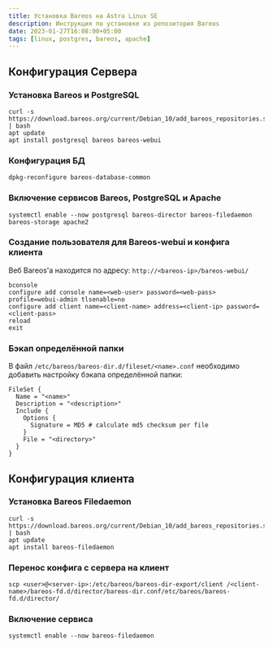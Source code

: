 ```yaml
---
title: Установка Bareos на Astra Linux SE
description: Инструкция по установке из репозитория Bareos
date: 2023-01-27T16:08:00+05:00
tags: [linux, postgres, bareos, apache]
---
```

## Конфигурация Сервера

### Установка Bareos и PostgreSQL
```shell
curl -s https://download.bareos.org/current/Debian_10/add_bareos_repositories.sh | bash
apt update
apt install postgresql bareos bareos-webui
```

### Конфигурация БД
```shell
dpkg-reconfigure bareos-database-common
```

### Включение сервисов Bareos, PostgreSQL и Apache
```shell
systemctl enable --now postgresql bareos-director bareos-filedaemon bareos-storage apache2
```

### Создание пользователя для Bareos-webui и конфига клиента
Веб Bareos'а находится по адресу: `http://<bareos-ip>/bareos-webui/`

```shell
bconsole
configure add console name=<web-user> password=<web-pass> profile=webui-admin tlsenable=no
configure add client name=<client-name> address=<client-ip> password=<client-pass>
reload
exit
```

### Бэкап определённой папки
В файл `/etc/bareos/bareos-dir.d/fileset/<name>.conf` необходимо добавить настройку бэкапа определённой папки:

```config
FileSet {
  Name = "<name>"
  Description = "<description>"
  Include {
    Options {
      Signature = MD5 # calculate md5 checksum per file
    }
    File = "<directory>"
  }
}
```

## Конфигурация клиента

### Установка Bareos Filedaemon
```shell
curl -s https://download.bareos.org/current/Debian_10/add_bareos_repositories.sh | bash
apt update
apt install bareos-filedaemon
```

### Перенос конфига с сервера на клиент
```shell
scp <user>@<server-ip>:/etc/bareos/bareos-dir-export/client /<client-name>/bareos-fd.d/director/bareos-dir.conf/etc/bareos/bareos-fd.d/director/
```

### Включение сервиса
```shell
systemctl enable --now bareos-filedaemon
```
